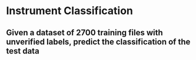 # Instrument Classification
## Given a dataset of 2700 training files with unverified labels, predict the classification of the test data

